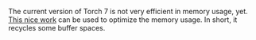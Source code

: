 
The current version of Torch 7 is not very efficient in memory usage, yet. [This nice work](https://github.com/fmassa/optimize-net) can be used to optimize the memory usage. In short, it recycles some buffer spaces.
